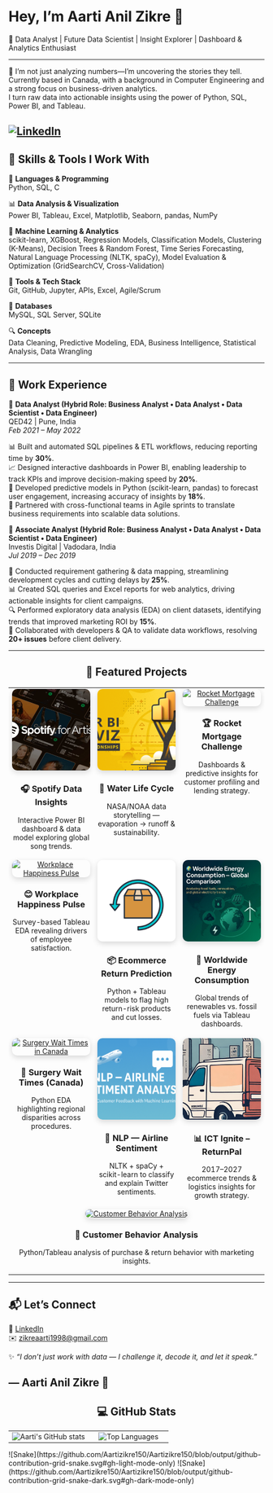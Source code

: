# Hey, I’m Aarti Anil Zikre 👋  
🎯 Data Analyst | Future Data Scientist | Insight Explorer | Dashboard & Analytics Enthusiast  

---
🌟 I’m not just analyzing numbers—I’m uncovering the stories they tell.  
Currently based in Canada, with a background in Computer Engineering and a strong focus on business-driven analytics.  
I turn raw data into actionable insights using the power of Python, SQL, Power BI, and Tableau.  

[![LinkedIn](https://img.shields.io/badge/linkedin-%230077B5.svg?style=for-the-badge&logo=linkedin&logoColor=white)](https://www.linkedin.com/in/aartizikre/)
---

## 🧠 Skills & Tools I Work With  

🚀 **Languages & Programming**  
Python, SQL, C  

📊 **Data Analysis & Visualization**  
Power BI, Tableau, Excel, Matplotlib, Seaborn, pandas, NumPy

🧠 **Machine Learning & Analytics**  
scikit-learn, XGBoost, Regression Models, Classification Models, Clustering (K-Means), Decision Trees & Random Forest, Time Series Forecasting, Natural Language Processing (NLTK, spaCy), Model Evaluation & Optimization (GridSearchCV, Cross-Validation)  

🏢 **Tools & Tech Stack**  
Git, GitHub, Jupyter, APIs, Excel, Agile/Scrum  

💾 **Databases**  
MySQL, SQL Server, SQLite  

🔍 **Concepts**  
Data Cleaning, Predictive Modeling, EDA, Business Intelligence, Statistical Analysis, Data Wrangling  

---

## 💼 Work Experience  

📍 **Data Analyst (Hybrid Role: Business Analyst • Data Analyst • Data Scientist • Data Engineer)**  
QED42 | Pune, India  
*Feb 2021 – May 2022*  

📊 Built and automated SQL pipelines & ETL workflows, reducing reporting time by **30%**.  
📈 Designed interactive dashboards in Power BI, enabling leadership to track KPIs and improve decision-making speed by **20%**.  
🤖 Developed predictive models in Python (scikit-learn, pandas) to forecast user engagement, increasing accuracy of insights by **18%**.  
🤝 Partnered with cross-functional teams in Agile sprints to translate business requirements into scalable data solutions.  

📍 **Associate Analyst (Hybrid Role: Business Analyst • Data Analyst • Data Scientist • Data Engineer)**  
Investis Digital | Vadodara, India  
*Jul 2019 – Dec 2019*  

🧾 Conducted requirement gathering & data mapping, streamlining development cycles and cutting delays by **25%**.  
📊 Created SQL queries and Excel reports for web analytics, driving actionable insights for client campaigns.  
🔍 Performed exploratory data analysis (EDA) on client datasets, identifying trends that improved marketing ROI by **15%**.  
🤝 Collaborated with developers & QA to validate data workflows, resolving **20+ issues** before client delivery.  

---

<h2 align="center">🎯 Featured Projects</h2>

<table align="center" width="100%">
  <tr>
    <!-- Spotify -->
    <td width="33%" valign="top" align="center">
      <a href="https://github.com/Aartizikre150/Spotify">
        <img src="https://github.com/Aartizikre150/Spotify/blob/main/Images/image.jpg?raw=1"
             alt="Spotify Data Insights"
             style="width:280px;height:160px;object-fit:cover;border-radius:10px;box-shadow:0 4px 12px rgba(0,0,0,.15);">
      </a>
      <h3>🎧 Spotify Data Insights</h3>
      <p>Interactive Power BI dashboard & data model exploring global song trends.</p>
    </td>

  <!-- Water Life Cycle -->
  <td width="33%" valign="top" align="center">
    <a href="https://github.com/Aartizikre150/Water-Life-Cycle">
      <img src="https://github.com/Aartizikre150/Water-Life-Cycle/blob/main/assets/banner.png?raw=1"
           alt="Water Life Cycle"
           style="width:280px;height:160px;object-fit:cover;border-radius:10px;box-shadow:0 4px 12px rgba(0,0,0,.15);">
    </a>
    <h3>🌊 Water Life Cycle</h3>
    <p>NASA/NOAA data storytelling — evaporation → runoff & sustainability.</p>
  </td>

  <!-- Rocket Mortgage -->
  <td width="33%" valign="top" align="center">
    <a href="https://github.com/Aartizikre150/Rocket-morgage">
      <img src="https://github.com/Aartizikre150/Rocket-morgage/blob/main/Images/rocket-mortgage-banner.jpg?raw=1"
           alt="Rocket Mortgage Challenge"
           style="width:280px;height:160px;object-fit:cover;border-radius:10px;box-shadow:0 4px 12px rgba(0,0,0,.15);">
    </a>
    <h3>🏆 Rocket Mortgage Challenge</h3>
    <p>Dashboards & predictive insights for customer profiling and lending strategy.</p>
  </td>
  </tr>

  <tr>
    <!-- Workplace Happiness -->
    <td width="33%" valign="top" align="center">
      <a href="https://github.com/Aartizikre150/Workplace-Happiness-Pulse">
        <img src="https://github.com/Aartizikre150/Workplace-Happiness-Pulse/blob/master/images/_9780fb77-d262-432b-9546-e86f2c6bcfae.jpeg?raw=1"
             alt="Workplace Happiness Pulse"
             style="width:280px;height:160px;object-fit:cover;border-radius:10px;box-shadow:0 4px 12px rgba(0,0,0,.15);">
      </a>
      <h3>😊 Workplace Happiness Pulse</h3>
      <p>Survey-based Tableau EDA revealing drivers of employee satisfaction.</p>
    </td>

  <!-- Ecommerce Returns -->
  <td width="33%" valign="top" align="center">
    <a href="https://github.com/Aartizikre150/Ecommerce_Return_Prediction">
      <img src="https://github.com/Aartizikre150/Ecommerce_Return_Prediction/blob/main/project%20images/logo.jpg?raw=1"
           alt="Ecommerce Return Prediction"
           style="width:280px;height:160px;object-fit:cover;border-radius:10px;box-shadow:0 4px 12px rgba(0,0,0,.15);">
    </a>
    <h3>📦 Ecommerce Return Prediction</h3>
    <p>Python + Tableau models to flag high return-risk products and cut losses.</p>
  </td>

  <!-- Worldwide Energy -->
  <td width="33%" valign="top" align="center">
    <a href="https://github.com/Aartizikre150/Worldwide-Energy-Consumption-A-Global-Comparison">
      <img src="https://github.com/Aartizikre150/Worldwide-Energy-Consumption-A-Global-Comparison/blob/main/images/banner.jpg?raw=1"
           alt="Worldwide Energy Consumption"
           style="width:280px;height:160px;object-fit:cover;border-radius:10px;box-shadow:0 4px 12px rgba(0,0,0,.15);">
    </a>
    <h3>🔋 Worldwide Energy Consumption</h3>
    <p>Global trends of renewables vs. fossil fuels via Tableau dashboards.</p>
  </td>
  </tr>

  <tr>
    <!-- Surgery Wait Times -->
    <td width="33%" valign="top" align="center">
      <a href="https://github.com/Aartizikre150/waiting-time-for-surgery-in-Canada">
        <img src="https://img.youtube.com/vi/-eHGJ3CdXzU/hqdefault.jpg"
             alt="Surgery Wait Times in Canada"
             style="width:280px;height:160px;object-fit:cover;border-radius:10px;box-shadow:0 4px 12px rgba(0,0,0,.15);">
      </a>
      <h3>🏥 Surgery Wait Times (Canada)</h3>
      <p>Python EDA highlighting regional disparities across procedures.</p>
    </td>

  <!-- NLP Airline Sentiment -->
  <td width="33%" valign="top" align="center">
    <a href="https://github.com/Aartizikre150/NLP-Airline-Sentiment-Analysis">
      <img src="https://github.com/Aartizikre150/NLP-Airline-Sentiment-Analysis/blob/master/images/nlp-airline-banner.png?raw=1"
           alt="NLP Airline Sentiment"
           style="width:280px;height:160px;object-fit:cover;border-radius:10px;box-shadow:0 4px 12px rgba(0,0,0,.15);">
    </a>
    <h3>🧠 NLP — Airline Sentiment</h3>
    <p>NLTK + spaCy + scikit-learn to classify and explain Twitter sentiments.</p>
  </td>

  <!-- ReturnPal -->
  <td width="33%" valign="top" align="center">
    <a href="https://github.com/Aartizikre150/ICT-Ignite-ReturnPal-Data-Analysis">
      <img src="https://github.com/Aartizikre150/ICT-Ignite-ReturnPal-Data-Analysis/blob/main/Images/Banner.jpg?raw=1"
           alt="ICT Ignite ReturnPal"
           style="width:280px;height:160px;object-fit:cover;border-radius:10px;box-shadow:0 4px 12px rgba(0,0,0,.15);">
    </a>
    <h3>📊 ICT Ignite – ReturnPal</h3>
    <p>2017–2027 ecommerce trends & logistics insights for growth strategy.</p>
  </td>
  </tr>

  <tr>
    <!-- Customer Behavior (full-width) -->
    <td colspan="3" valign="top" align="center">
      <a href="https://github.com/Aartizikre150/Customer-behavior-analysis">
        <img src="https://github.com/Aartizikre150/Customer-behavior-analysis/blob/master/images/_017b70a8-1f0f-4ca2-bf86-7645749feddf.jpeg?raw=1"
             alt="Customer Behavior Analysis"
             style="width:280px;height:180px;object-fit:cover;border-radius:10px;box-shadow:0 4px 12px rgba(0,0,0,.15);">
      </a>
      <h3>🎯 Customer Behavior Analysis</h3>
      <p>Python/Tableau analysis of purchase & return behavior with marketing insights.</p>
    </td>
  </tr>
</table>

---

## 📬 Let’s Connect  

🔗 [LinkedIn](https://www.linkedin.com/in/aartizikre/)  
✉️ zikreaarti1998@gmail.com  

✨ *“I don’t just work with data — I challenge it, decode it, and let it speak.”*  

— Aarti Anil Zikre 🌟  
---  
<h2 align="center">💻 GitHub Stats</h2>
<!-- GitHub Stats + Top Languages (Side by Side, Dracula Theme) -->
<table align="center">
  <tr>
    <td align="center" width="50%">
      <img 
        src="https://github-readme-stats.vercel.app/api?username=Aartizikre150&show_icons=true&rank_icon=github&theme=dracula&include_all_commits=true&show=reviews,discussions_started,discussions_answered,prs_merged,prs_merged_percentage&line_height=26&border_radius=8&hide_border=true"
        alt="Aarti's GitHub stats"
        width="480"
      />
    </td>
    <td align="center" width="50%">
      <img 
        src="https://github-readme-stats.vercel.app/api/top-langs/?username=Aartizikre150&layout=compact&langs_count=8&card_width=360&theme=dracula&hide_border=true"
        alt="Top Languages"
        width="380"
      />
    </td>
  </tr>
</table>
<!-- Dark theme -->
![Snake](https://github.com/Aartizikre150/Aartizikre150/blob/output/github-contribution-grid-snake.svg#gh-light-mode-only)
![Snake](https://github.com/Aartizikre150/Aartizikre150/blob/output/github-contribution-grid-snake-dark.svg#gh-dark-mode-only)




